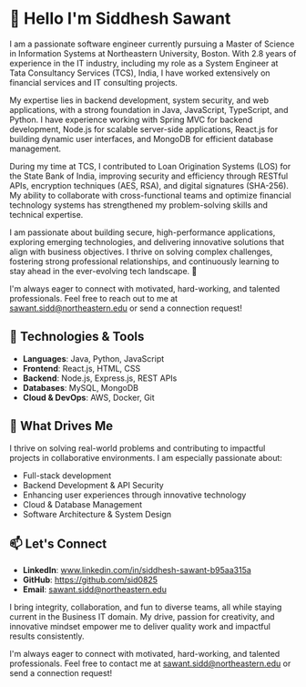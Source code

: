 # 👋 Hello I'm Siddhesh Sawant
I am a passionate software engineer currently pursuing a Master of Science in Information Systems at Northeastern University, Boston. With 2.8 years of experience in the IT industry, including my role as a System Engineer at Tata Consultancy Services (TCS), India, I have worked extensively on financial services and IT consulting projects.

My expertise lies in backend development, system security, and web applications, with a strong foundation in Java, JavaScript, TypeScript, and Python. I have experience working with Spring MVC for backend development, Node.js for scalable server-side applications, React.js for building dynamic user interfaces, and MongoDB for efficient database management.

During my time at TCS, I contributed to Loan Origination Systems (LOS) for the State Bank of India, improving security and efficiency through RESTful APIs, encryption techniques (AES, RSA), and digital signatures (SHA-256). My ability to collaborate with cross-functional teams and optimize financial technology systems has strengthened my problem-solving skills and technical expertise.

I am passionate about building secure, high-performance applications, exploring emerging technologies, and delivering innovative solutions that align with business objectives. I thrive on solving complex challenges, fostering strong professional relationships, and continuously learning to stay ahead in the ever-evolving tech landscape. 🚀

I'm always eager to connect with motivated, hard-working, and talented professionals. Feel free to reach out to me at sawant.sidd@northeastern.edu or send a connection request!

## 🔧 Technologies & Tools
- **Languages**: Java, Python, JavaScript  
- **Frontend**: React.js, HTML, CSS  
- **Backend**: Node.js, Express.js, REST APIs  
- **Databases**: MySQL, MongoDB  
- **Cloud & DevOps**: AWS, Docker, Git

## 🌟 What Drives Me
I thrive on solving real-world problems and contributing to impactful projects in collaborative environments. I am especially passionate about:  
- Full-stack development
- Backend Development & API Security
- Enhancing user experiences through innovative technology
- Cloud & Database Management
- Software Architecture & System Design

## 📫 Let's Connect
- **LinkedIn**: www.linkedin.com/in/siddhesh-sawant-b95aa315a
- **GitHub**: https://github.com/sid0825
- **Email**: sawant.sidd@northeastern.edu

I bring integrity, collaboration, and fun to diverse teams, all while staying current in the Business IT domain. My drive, passion for creativity, and innovative mindset empower me to deliver quality work and impactful results consistently.

I'm always eager to connect with motivated, hard-working, and talented professionals. Feel free to contact me at sawant.sidd@northeastern.edu or send a connection request!
